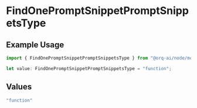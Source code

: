 # FindOnePromptSnippetPromptSnippetsType

## Example Usage

```typescript
import { FindOnePromptSnippetPromptSnippetsType } from "@orq-ai/node/models/operations";

let value: FindOnePromptSnippetPromptSnippetsType = "function";
```

## Values

```typescript
"function"
```